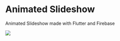 # Animated Slideshow

 Animated Slideshow made with Flutter and Firebase

![](https://camo.githubusercontent.com/a7a7cd66a51877744f5e909098993d8b4370d57c/68747470733a2f2f7374617469632e7265656365726f73652e636f6d2f696d616765732f70726f6a656374732f7265666c656374792d736c69646573686f772f6e617669676174652e676966)
